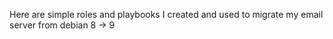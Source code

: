 Here are simple roles and playbooks I created and used to migrate my email server from debian 8 -> 9
